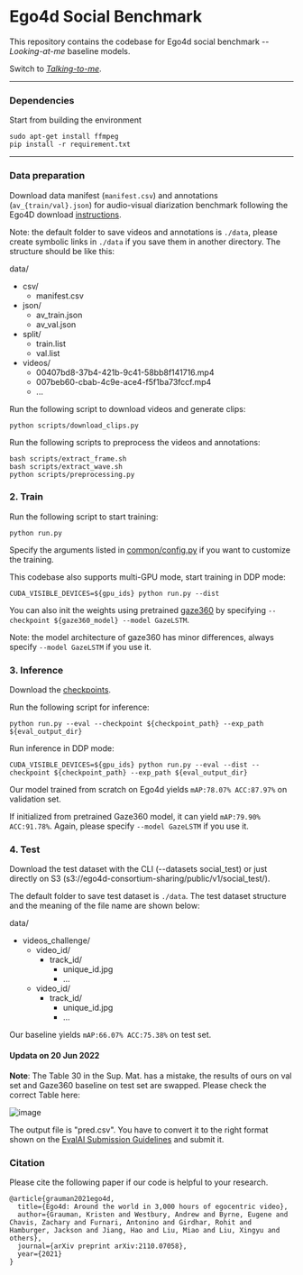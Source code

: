 # Ego4d Social Benchmark
This repository contains the codebase for Ego4d social benchmark -- *Looking-at-me* baseline models.

Switch to [*Talking-to-me*](https://github.com/EGO4D/social-interactions/tree/ttm).
***

### Dependencies

Start from building the environment
```
sudo apt-get install ffmpeg
pip install -r requirement.txt
```

***
### Data preparation

Download data manifest (`manifest.csv`) and annotations (`av_{train/val}.json`) for audio-visual diarization benchmark following the Ego4D download [instructions](https://github.com/facebookresearch/Ego4d/blob/main/ego4d/cli/README.md).

Note: the default folder to save videos and annotations is ```./data```, please create symbolic links in ```./data``` if you save them in another directory. The structure should be like this:

data/
* csv/
  * manifest.csv
* json/
  * av_train.json
  * av_val.json
* split/
  * train.list
  * val.list
* videos/
  * 00407bd8-37b4-421b-9c41-58bb8f141716.mp4
  * 007beb60-cbab-4c9e-ace4-f5f1ba73fccf.mp4
  * ...
  
Run the following script to download videos and generate clips:
```
python scripts/download_clips.py
```

Run the following scripts to preprocess the videos and annotations:

```
bash scripts/extract_frame.sh
bash scripts/extract_wave.sh
python scripts/preprocessing.py
```

### 2. Train
Run the following script to start training:
```
python run.py
```
Specify the arguments listed in [common/config.py](./common/config.py) if you want to customize the training.

This codebase also supports multi-GPU mode, start training in DDP mode:
```
CUDA_VISIBLE_DEVICES=${gpu_ids} python run.py --dist
```
You can also init the weights using pretrained [gaze360](http://gaze360.csail.mit.edu/files/gaze360_model.pth.tar) by specifying `--checkpoint ${gaze360_model} --model GazeLSTM`.

Note: the model architecture of gaze360 has minor differences, always specify `--model GazeLSTM` if you use it.

### 3. Inference
Download the [checkpoints](https://drive.google.com/drive/folders/1MGrhm3J1dKoWPSL3RvC3qb3QeiIqe9vi?usp=sharing).

Run the following script for inference:
```
python run.py --eval --checkpoint ${checkpoint_path} --exp_path ${eval_output_dir}
```
Run inference in DDP mode:
```
CUDA_VISIBLE_DEVICES=${gpu_ids} python run.py --eval --dist --checkpoint ${checkpoint_path} --exp_path ${eval_output_dir}
```
Our model trained from scratch on Ego4d yields `mAP:78.07% ACC:87.97%` on validation set. 

If initialized from pretrained Gaze360 model, it can yield `mAP:79.90% ACC:91.78%`. Again, please specify `--model GazeLSTM` if you use it.

### 4. Test
Download the test dataset with the CLI (--datasets social_test) or just directly on S3 (s3://ego4d-consortium-sharing/public/v1/social_test/).

The default folder to save test dataset is ```./data```. The test dataset structure and the meaning of the file name are shown below:

data/
* videos_challenge/
  * video_id/
    * track_id/
      * unique_id.jpg
      * ...
  * video_id/
    * track_id/
      * unique_id.jpg
      * ...

Our baseline yields `mAP:66.07% ACC:75.38%` on test set.

#### Updata on 20 Jun 2022
**Note**: The Table 30 in the Sup. Mat. has a mistake, the results of ours on val set and Gaze360 baseline on test set are swapped. Please check the correct Table here:

![image](https://user-images.githubusercontent.com/24368479/174537579-1c6b7a52-8ae7-4f1e-a4c1-428cc90cda0c.png)


The output file is "pred.csv". You have to convert it to the right format shown on the [EvalAI Submission Guidelines](https://eval.ai/web/challenges/challenge-page/1624/submission) and submit it. 

### Citation

Please cite the following paper if our code is helpful to your research.
```
@article{grauman2021ego4d,
  title={Ego4d: Around the world in 3,000 hours of egocentric video},
  author={Grauman, Kristen and Westbury, Andrew and Byrne, Eugene and Chavis, Zachary and Furnari, Antonino and Girdhar, Rohit and Hamburger, Jackson and Jiang, Hao and Liu, Miao and Liu, Xingyu and others},
  journal={arXiv preprint arXiv:2110.07058},
  year={2021}
}
```
